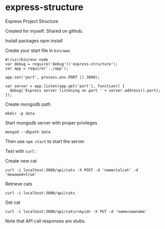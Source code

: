 express-structure
=================

Express Project Structure

Created for myself. Shared on github.

Install packages
  npm install

Create your start file in `bin/www`

```
#!/usr/bin/env node
var debug = require('debug')('express-structure');
var app = require('../app');

app.set('port', process.env.PORT || 3000);

var server = app.listen(app.get('port'), function() {
  debug('Express server listening on port ' + server.address().port);
});
```


Create mongodb path
```
mkdir -p data
```

Start mongodb server with proper privileges
```
mongod --dbpath data
```


Then use `npm start` to start the server.


Test with `curl` :

Create new cat
```
curl -i localhost:3000/api/cats -X POST -d 'name=lolcat' -d 'mewowed=true'
```

Retrieve cats
```
curl -i localhost:3000/api/cats
```

Get cat
```
curl -i localhost:3000/api/cats/<myid> -X PUT -d 'name=newname'
```

Note that API call responses are stubs.
